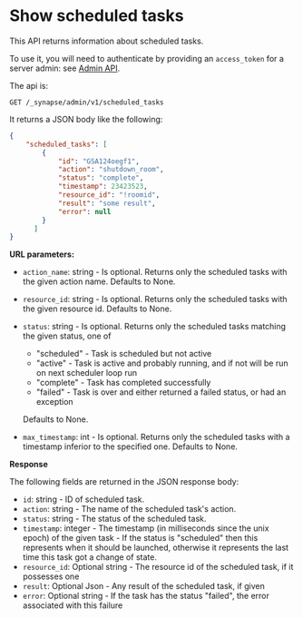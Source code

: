 # Show scheduled tasks

This API returns information about scheduled tasks.

To use it, you will need to authenticate by providing an `access_token`
for a server admin: see [Admin API](../usage/administration/admin_api/).

The api is:
```
GET /_synapse/admin/v1/scheduled_tasks
```

It returns a JSON body like the following:

```json
{
    "scheduled_tasks": [
        {
            "id": "GSA124oegf1",
            "action": "shutdown_room",
            "status": "complete",
            "timestamp": 23423523,
            "resource_id": "!roomid",
            "result": "some result",
            "error": null
        }
      ]
}
```

**URL parameters:**

* `action_name`: string - Is optional. Returns only the scheduled tasks with the given action name. Defaults to None.
* `resource_id`: string - Is optional. Returns only the scheduled tasks with the given resource id. Defaults to None.
* `status`: string - Is optional. Returns only the scheduled tasks matching the given status, one of
    - "scheduled" - Task is scheduled but not active
    - "active" - Task is active and probably running, and if not will be run on next scheduler loop run
    - "complete" - Task has completed successfully
    - "failed" - Task is over and either returned a failed status, or had an exception
  
  Defaults to None.
* `max_timestamp`: int - Is optional. Returns only the scheduled tasks with a timestamp inferior to the specified one. Defaults to None.

**Response**

The following fields are returned in the JSON response body:

* `id`: string - ID of scheduled task.
* `action`: string - The name of the scheduled task's action.
* `status`: string - The status of the scheduled task.
* `timestamp`: integer - The timestamp (in milliseconds since the unix epoch) of the given task - If the status is "scheduled" then this represents when it should be launched,
  otherwise it represents the last time this task got a change of state.
* `resource_id`: Optional string - The resource id of the scheduled task, if it possesses one
* `result`: Optional Json - Any result of the scheduled task, if given
* `error`: Optional string - If the task has the status "failed", the error associated with this failure
